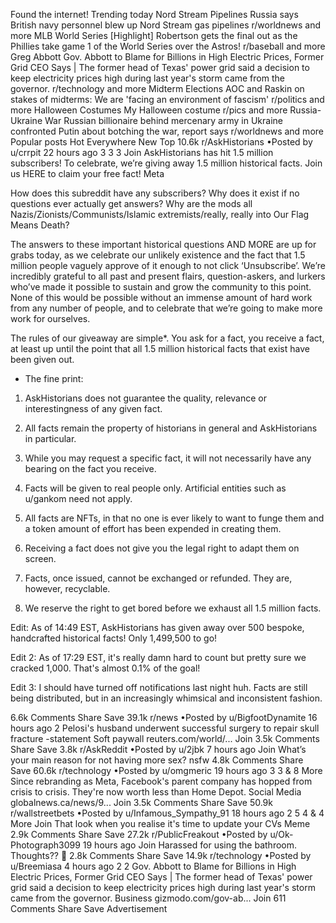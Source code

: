 Found the internet!
Trending today
Nord Stream Pipelines
Russia says British navy personnel blew up Nord Stream gas pipelines
r/worldnews and more
MLB World Series
[Highlight] Robertson gets the final out as the Phillies take game 1 of the World Series over the Astros!
r/baseball and more
Greg Abbott
Gov. Abbott to Blame for Billions in High Electric Prices, Former Grid CEO Says | The former head of Texas' power grid said a decision to keep electricity prices high during last year's storm came from the governor.
r/technology and more
Midterm Elections
AOC and Raskin on stakes of midterms: We are 'facing an environment of fascism'
r/politics and more
Halloween Costumes
My Halloween costume
r/pics and more
Russia-Ukraine War
Russian billionaire behind mercenary army in Ukraine confronted Putin about botching the war, report says
r/worldnews and more
Popular posts
Hot
Everywhere
New
Top
10.6k
r/AskHistorians
•Posted by
u/crrpit
22 hours ago
3
3
3
Join
AskHistorians has hit 1.5 million subscribers! To celebrate, we’re giving away 1.5 million historical facts. Join us HERE to claim your free fact!
Meta

How does this subreddit have any subscribers? Why does it exist if no questions ever actually get answers? Why are the mods all Nazis/Zionists/Communists/Islamic extremists/really, really into Our Flag Means Death?




The answers to these important historical questions AND MORE are up for grabs today, as we celebrate our unlikely existence and the fact that 1.5 million people vaguely approve of it enough to not click ‘Unsubscribe’. We’re incredibly grateful to all past and present flairs, question-askers, and lurkers who’ve made it possible to sustain and grow the community to this point. None of this would be possible without an immense amount of hard work from any number of people, and to celebrate that we’re going to make more work for ourselves.




The rules of our giveaway are simple*. You ask for a fact, you receive a fact, at least up until the point that all 1.5 million historical facts that exist have been given out.




* The fine print:

1. AskHistorians does not guarantee the quality, relevance or interestingness of any given fact.

2. All facts remain the property of historians in general and AskHistorians in particular.

3. While you may request a specific fact, it will not necessarily have any bearing on the fact you receive.

4. Facts will be given to real people only. Artificial entities such as u/gankom need not apply.

5. All facts are NFTs, in that no one is ever likely to want to funge them and a token amount of effort has been expended in creating them.

6. Receiving a fact does not give you the legal right to adapt them on screen.

7. Facts, once issued, cannot be exchanged or refunded. They are, however, recyclable.

8. We reserve the right to get bored before we exhaust all 1.5 million facts.

Edit: As of 14:49 EST, AskHistorians has given away over 500 bespoke, handcrafted historical facts! Only 1,499,500 to go!

Edit 2: As of 17:29 EST, it's really damn hard to count but pretty sure we cracked 1,000. That's almost 0.1% of the goal!

Edit 3: I should have turned off notifications last night huh. Facts are still being distributed, but in an increasingly whimsical and inconsistent fashion.

6.6k Comments
Share
Save
39.1k
r/news
•Posted by
u/BigfootDynamite
16 hours ago
2
Pelosi's husband underwent successful surgery to repair skull fracture -statement
Soft paywall
reuters.com/world/...
Join
3.5k Comments
Share
Save
3.8k
r/AskReddit
•Posted by
u/2jbk
7 hours ago
Join
What’s your main reason for not having more sex?
nsfw
4.8k Comments
Share
Save
60.6k
r/technology
•Posted by
u/omgmeric
19 hours ago
3
3
& 8 More
Since rebranding as Meta, Facebook's parent company has hopped from crisis to crisis. They're now worth less than Home Depot.
Social Media
globalnews.ca/news/9...
Join
3.5k Comments
Share
Save
50.9k
r/wallstreetbets
•Posted by
u/Infamous_Sympathy_91
18 hours ago
2
5
4
& 4 More
Join
That look when you realise it's time to update your CVs
Meme
2.9k Comments
Share
Save
27.2k
r/PublicFreakout
•Posted by
u/Ok-Photograph3099
19 hours ago
Join
Harassed for using the bathroom. Thoughts?? 💭
2.8k Comments
Share
Save
14.9k
r/technology
•Posted by
u/Breemiasa
4 hours ago
2
2
Gov. Abbott to Blame for Billions in High Electric Prices, Former Grid CEO Says | The former head of Texas' power grid said a decision to keep electricity prices high during last year's storm came from the governor.
Business
gizmodo.com/gov-ab...
Join
611 Comments
Share
Save
Advertisement